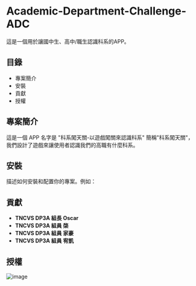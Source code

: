 # Academic-Department-Challenge-ADC
這是一個用於讓國中生、高中/職生認識科系的APP。

## 目錄

- 專案簡介
- 安裝
- 貢獻
- 授權

## 專案簡介

這是一個 APP 名字是 "科系闖天關-以遊戲闖關來認識科系" 簡稱"科系闖天關"，我們設計了遊戲來讓使用者認識我們的高職有什麼科系。

## 安裝

描述如何安裝和配置你的專案。例如：

## 貢獻

- **TNCVS DP3A 組長 Oscar**
- **TNCVS DP3A 組員 棨**
- **TNCVS DP3A 組員 家豪**
- **TNCVS DP3A 組員 宥凱**

## 授權
![image](https://github.com/user-attachments/assets/c78bdfb9-5c5c-44d0-8182-6b4746725b33)
